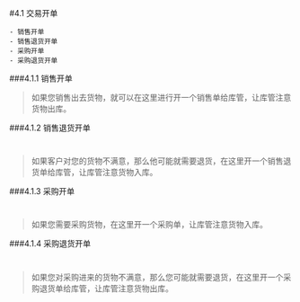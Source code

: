 #4.1 交易开单
	
	- 销售开单
	- 销售退货开单
	- 采购开单
	- 采购退货开单
###4.1.1 销售开单
>如果您销售出去货物，就可以在这里进行开一个销售单给库管，让库管注意货物出库。

###4.1.2 销售退货开单
# 
>如果客户对您的货物不满意，那么他可能就需要退货，在这里开一个销售退货单给库管，让库管注意货物入库。

###4.1.3 采购开单
# 
>如果您需要采购货物，在这里开一个采购单，让库管注意货物入库。

###4.1.4 采购退货开单
# 
>如果您对采购进来的货物不满意，那么您可能就需要退货，在这里开一个采购退货单给库管，让库管注意货物出库。